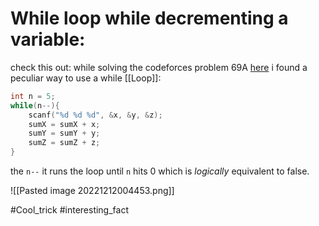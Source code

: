# While loop while decrementing a variable:

check this out: 
while solving the codeforces problem 69A [here](https://codeforces.com/problemset/problem/69/A) i found a peculiar way to use a while [[Loop]]:
```c
int n = 5;
while(n--){
	scanf("%d %d %d", &x, &y, &z);
	sumX = sumX + x;
	sumY = sumY + y;
	sumZ = sumZ + z;
}
```
the `n--` it runs the loop until `n` hits 0 which is *logically* equivalent to false.

![[Pasted image 20221212004453.png]]

#Cool_trick 
#interesting_fact 

